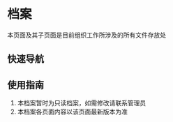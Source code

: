 # 档案

本页面及其子页面是目前组织工作所涉及的所有文件存放处

## 快速导航

## 使用指南

1. 本档案暂时为只读档案，如需修改请联系管理员
2. 本档案各页面内容以该页面最新版本为准

